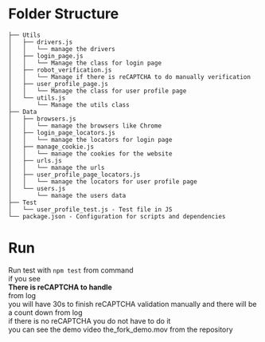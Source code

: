 # Folder Structure

    
    ├── Utils
    │   ├── drivers.js
    │   │   └── manage the drivers
    │   ├── login_page.js
    │   │   └── Manage the class for login page
    │   ├── robot_verification.js
    │   │   └── Manage if there is reCAPTCHA to do manually verification
    │   ├── user_profile_page.js
    │   │   └── Manage the class for user profile page
    │   └── utils.js
    │       └── Manage the utils class
    ├── Data
    │   ├── browsers.js
    │   │   └── manage the browsers like Chrome
    │   ├── login_page_locators.js
    │   │   └── manage the locators for login page
    │   ├── manage_cookie.js
    │   │   └── manage the cookies for the website
    │   ├── urls.js
    │   │   └── manage the urls
    │   ├── user_profile_page_locators.js
    │   │   └── manage the locators for user profile page
    │   └── users.js
    │       └── manage the users data
    ├── Test
    │   └── user_profile_test.js - Test file in JS
    └── package.json - Configuration for scripts and dependencies

# Run
Run test with `npm test` from command  
if you see   
**There is reCAPTCHA to handle**  
from log  
you will have 30s to finish reCAPTCHA validation manually and there will be a count down from log  
if there is no reCAPTCHA you do not have to do it  
you can see the demo video the_fork_demo.mov from the repository  

